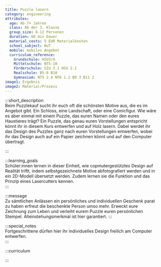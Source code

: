 ```yaml
---
title: Puzzle lasern
category: engineering
attributes:
  age: Ab 7+ Jahren
  class: Ab der 3. Klasse
  group_size: 6-12 Personen
  duration: 60 min Dauer
  material_costs: 5 EUR Materialkosten
  school_subject: NuT
  mobile: mobiles Angebot
  curriculum_reference:
    Grundschule: HSU3/4  
    Mittelschule: NT5-10
    Förderschule: SIU 3.1 HSU 2.2   
    Realschule: B5-8 B10
    Gymnasium: NT5 2.4 NT6 1.2 B9 3 B11 2
image1: Ergebnis
image2: Material/Prozess
---
```

:::short_description  
Beim Puzzlekauf sucht ihr euch oft die schönsten Motive aus, die es im Angebot gibt. Ein Schloss, eine Landschaft, oder eine Comicfigur. Wie wäre es aber einmal mit einem
Puzzle, das euren Namen oder den eures Haustieres trägt? Ein Puzzle, das genau euren Vorstellungen entspricht könnt ihr in diesem Kurs entwerfen und auf Holz lasern.
Dabei werdet ihr das Design des Puzzles ganz nach euren Vorstellungen entwerfen, wobei ihr das Design auch auf ein Papier zeichnen könnt und auf den Computer übertragt.

:::

:::learning_goals  
 Schüler:innen lernen in dieser Einheit, wie copmutergestütztes Design auf Realität triftt, indem selbstgezeichnete Motive abfotografiert werden und in ein 2D-Modell übersetzt werden. Zudem lernen sie die Funktion und das Prinzip eines Lasercutters kennen.        
:::

:::message  
Zu sämtlichen Anlässen ein persönliches und individuellen Geschenk parat zu haben erfreut die beschenkte Person umso mehr. Erweckt eure Zeichnung zum Leben und verleiht eurem Puzzle
euren persönlichen Stempel. Alleinstehungsmerkmal ist hier garantiert.
:::  

:::special_notes  
Fortgeschrittene dürfen hier ihr individuelles Design freilich am Computer entwerfen.   
:::

:::curriculum  
  
:::
